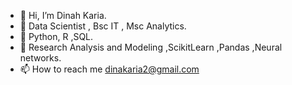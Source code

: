 - 👋 Hi, I’m Dinah Karia.
- 👀 Data Scientist , Bsc IT , Msc Analytics.
- 🌱 Python, R ,SQL.
- 💞️ Research Analysis and Modeling ,ScikitLearn ,Pandas ,Neural networks.
- 📫 How to reach me dinakaria2@gmail.com

<!---
Dinahak/Dinahak is a ✨ special ✨ repository because its `README.md` (this file) appears on your GitHub profile.
You can click the Preview link to take a look at your changes.
--->
